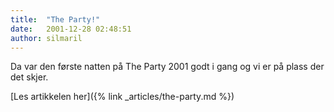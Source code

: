 ```yaml
---
title:  "The Party!"
date:   2001-12-28 02:48:51
author: silmaril
---
```

Da var den første natten på The Party 2001 godt i gang og vi er på plass
der det skjer.

[Les artikkelen her]({% link _articles/the-party.md %})
